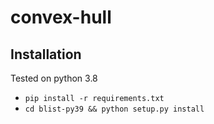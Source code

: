 # convex-hull
## Installation
Tested on python 3.8
- `pip install -r requirements.txt`
- `cd blist-py39 && python setup.py install`

